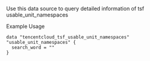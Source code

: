 Use this data source to query detailed information of tsf usable_unit_namespaces

Example Usage

```hcl
data "tencentcloud_tsf_usable_unit_namespaces" "usable_unit_namespaces" {
  search_word = ""
}
```